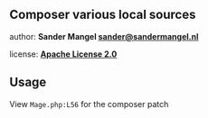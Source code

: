 ## Composer various local sources

author: **Sander Mangel <sander@sandermangel.nl>**

license: [**Apache License 2.0**](https://github.com/sandermangel/basic-dev-training/blob/master/LICENSE)

## Usage

View `Mage.php:L56` for the composer patch